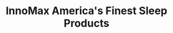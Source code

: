 ---
title: "InnoMax America's Finest Sleep Products"
url: /denver/innomax-americas-finest-sleep-products/
shop: bed
---